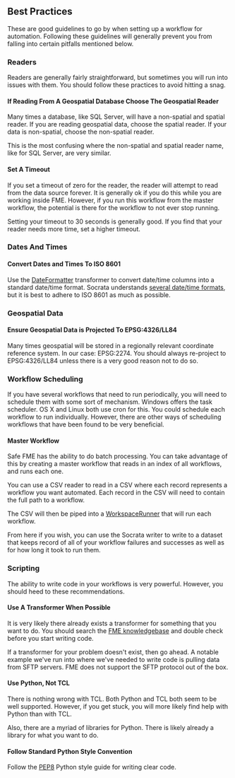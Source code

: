 ## Best Practices

These are good guidelines to go by when setting up a workflow for automation. Following these guidelines will generally prevent you from falling into certain pitfalls mentioned below.

### Readers

Readers are generally fairly straightforward, but sometimes you will run into issues with them. You should follow these practices to avoid hitting a snag.

#### If Reading From A Geospatial Database Choose The Geospatial Reader

Many times a database, like SQL Server, will have a non-spatial and spatial reader. If you are reading geospatial data, choose the spatial reader. If your data is non-spatial, choose the non-spatial reader. 

This is the most confusing where the non-spatial and spatial reader name, like for SQL Server, are very similar.

#### Set A Timeout

If you set a timeout of zero for the reader, the reader will attempt to read from the data source forever. It is generally ok if you do this while you are working inside FME. However, if you run this workflow from the master workflow, the potential is there for the workflow to not ever stop running.

Setting your timeout to 30 seconds is generally good. If you find that your reader needs more time, set a higher timeout.

### Dates And Times

#### Convert Dates and Times To ISO 8601

Use the [DateFormatter](http://docs.safe.com/fme/html/FME_Transformers/FME_Transformers.htm#Transformers/dateformatter.htm) transformer to convert date/time columns into a standard date/time format. Socrata understands [several date/time formats](https://support.socrata.com/hc/en-us/articles/202949918-Importing-Data-Types-and-You-), but it is best to adhere to ISO 8601 as much as possible.

### Geospatial Data

#### Ensure Geospatial Data is Projected To EPSG:4326/LL84

Many times geospatial will be stored in a regionally relevant coordinate reference system. In our case: EPSG:2274. You should always re-project to EPSG:4326/LL84 unless there is a very good reason not to do so.

### Workflow Scheduling

If you have several workflows that need to run periodically, you will need to schedule them with some sort of mechanism. Windows offers the task scheduler. OS X and Linux both use cron for this. You could schedule each workflow to run individually. However, there are other ways of scheduling workflows that have been found to be very beneficial.

#### Master Workflow

Safe FME has the ability to do batch processing. You can take advantage of this by creating a master workflow that reads in an index of all workflows, and runs each one.

You can use a CSV reader to read in a CSV where each record represents a workflow you want automated. Each record in the CSV will need to contain the full path to a workflow.

The CSV will then be piped into a [WorkspaceRunner](http://docs.safe.com/fme/html/FME_Transformers/FME_Transformers.htm#Transformers/workspacerunner.htm) that will run each workflow.

From here if you wish, you can use the Socrata writer to write to a dataset that keeps record of all of your workflow failures and successes as well as for how long it took to run them.

### Scripting

The ability to write code in your workflows is very powerful. However, you should heed to these recommendations.

#### Use A Transformer When Possible

It is very likely there already exists a transformer for something that you want to do. You should search the [FME knowledgebase](https://knowledge.safe.com/knowledgeoverview) and double check before you start writing code.

If a transformer for your problem doesn't exist, then go ahead. A notable example we've run into where we've needed to write code is pulling data from SFTP servers. FME does not support the SFTP protocol out of the box.

#### Use Python, Not TCL

There is nothing wrong with TCL. Both Python and TCL both seem to be well supported. However, if you get stuck, you will more likely find help with Python than with TCL.

Also, there are a myriad of libraries for Python. There is likely already a library for what you want to do.

#### Follow Standard Python Style Convention

Follow the [PEP8](https://www.python.org/dev/peps/pep-0008/) Python style guide for writing clear code.
